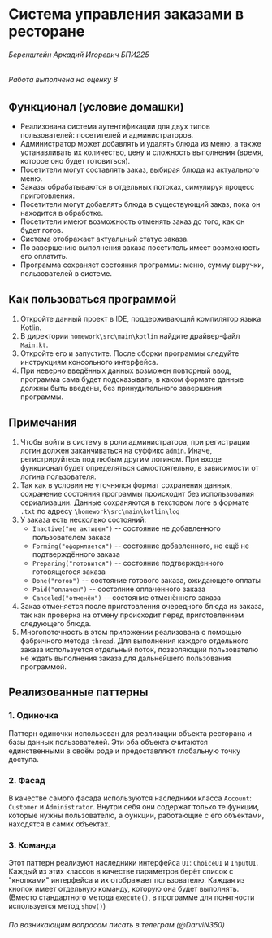 # Система управления заказами в ресторане
###### Беренштейн Аркадий Игоревич БПИ225
###### Работа выполнена на оценку 8

## Функционал (условие домашки)
* Реализована система аутентификации для двух типов пользователей: посетителей и администраторов.
* Администратор может добавлять и удалять блюда из меню, а также устанавливать их количество, цену и сложность выполнения (время, которое оно будет готовиться).
* Посетители могут составлять заказ, выбирая блюда из актуального меню.
* Заказы обрабатываются в отдельных потоках, симулируя процесс приготовления.
* Посетители могут добавлять блюда в существующий заказ, пока он находится в обработке.
* Посетители имеют возможность отменять заказ до того, как он будет готов.
* Система отображает актуальный статус заказа.
* По завершению выполнения заказа посетитель имеет возможность его оплатить.
* Программа сохраняет состояния программы: меню, сумму выручки, пользователей в системе.

## Как пользоваться программой
1. Откройте данный проект в IDE, поддерживающий компилятор языка Kotlin.
2. В директории `homework\src\main\kotlin` найдите драйвер-файл `Main.kt`.
3. Откройте его и запустите. После сборки программы следуйте инструкциям консольного интерфейса.
4. При неверно введённых данных возможен повторный ввод,
программа сама будет подсказывать, 
в каком формате данные должны быть введены, без принудительного завершения программы.

## Примечания
1. Чтобы войти в систему в роли администратора, при регистрации логин должен заканчиваться на суффикс `admin`. 
Иначе, регистрируйтесь под любым другим логином.
При входе функционал будет определяться самостоятельно, в зависимости от логина пользователя.
2. Так как в условии не уточнялся формат сохранения данных, 
сохранение состояния программы происходит без использования сериализации.
Данные сохраняются в текстовом логе в формате `.txt` по адресу `\homework\src\main\kotlin\log`
3. У заказа есть несколько состояний:
   * `Inactive("не активен")` -- состояние не добавленного пользователем заказа
   * `Forming("оформляется")` -- состояние добавленного, но ещё не подтверждённого заказа
   * `Preparing("готовится")` -- состояние подтвержденного готовящегося заказа
   * `Done("готов")` -- состояние готового заказа, ожидающего оплаты
   * `Paid("оплачен")` -- состояние оплаченного заказа
   * `Canceled("отменён")` -- состояние отменённого заказа
4. Заказ отменяется после приготовления очередного блюда из заказа, 
так как проверка на отмену происходит перед приготовлением следующего блюда. 
5. Многопоточность в этом приложении реализована с помощью фабричного метода `thread`. 
Для выполнения каждого отдельного заказа используется отдельный поток, позволяющий пользователю не ждать
выполнения заказа для дальнейшего пользования программой.

## Реализованные паттерны
### 1. Одиночка
Паттерн одиночки использован для реализации объекта ресторана и базы данных пользователей.
Эти оба объекта считаются единственными в своём роде и предоставляют глобальную точку доступа.
### 2. Фасад
В качестве самого фасада используются наследники класса `Account`: `Customer` и `Administrator`. 
Внутри себя они содержат только те функции, которые нужны пользователю,
а функции, работающие с его объектами, находятся в самих объектах.
### 3. Команда
Этот паттерн реализуют наследники интерфейса `UI`: `ChoiceUI` и `InputUI`.
Каждый из этих классов в качестве параметров берёт список с "кнопками" интерфейса 
и их отображает пользователю. Каждая из кнопок имеет отдельную команду, которую она будет выполнять.
(Вместо стандартного метода `execute()`, в программе для понятности используется метод `show()`)

###### По возникающим вопросам писать в телеграм (@DarviN350)